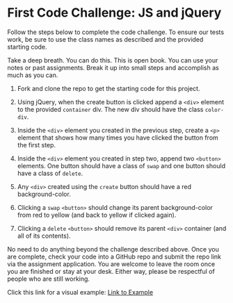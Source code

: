 # First Code Challenge: JS and jQuery

Follow the steps below to complete the code challenge. To ensure our tests work, be sure to use the class names as described and the provided starting code.

Take a deep breath. You can do this. This is open book. You can use your notes or past assignments. Break it up into small steps and accomplish as much as you can.

1. Fork and clone the repo to get the starting code for this project.

2. Using jQuery, when the create button is clicked append a `<div>` element to the provided `container` div. The new div should have the class `color-div`.

3. Inside the `<div>` element you created in the previous step, create a `<p>` element that shows how many times you have clicked the button from the first step.

4. Inside the `<div>` element you created in step two, append two `<button>` elements. One button should have a class of `swap` and one button should have a class of `delete`.

5. Any `<div>` created using the `create` button should have a red background-color.

6. Clicking a `swap` `<button>` should change its parent background-color from red to yellow (and back to yellow if clicked again).

7. Clicking a `delete` `<button>` should remove its parent `<div>` container (and all of its contents).

No need to do anything beyond the challenge described above. Once you are complete, check your code into a GitHub repo and submit the repo link via the assignment application. You are welcome to leave the room once you are finished or stay at your desk. Either way, please be respectful of people who are still working.

Click this link for a visual example:
[Link to Example](https://media.giphy.com/media/3ohzdZKPnR7PFXbzsQ/source.gif)
